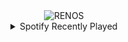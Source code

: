 <div align="center">
<picture>
    <source media="(prefers-color-scheme: dark)" srcset="https://i.ibb.co/M910Dw3/output-gif.gif">
    <source media="(prefers-color-scheme: light)" srcset="https://i.ibb.co/M910Dw3/output-gif.gif">
    <img alt="RENOS" src="https://i.ibb.co/M910Dw3/output-gif.gif">
</picture>
<details>
<summary>Spotify Recently Played</summary>
<img src="https://spotify-recently-played-readme.vercel.app/api?user=31d6d6zerc5ct6kck32na2ozsqf4&unique=1&width=400" alt="Spotify" />
</details>
</div>

<!-- Image deletion URL: https://ibb.co/hCdzRQt/0ba65f603512fcdac7c736b22e519775 -->